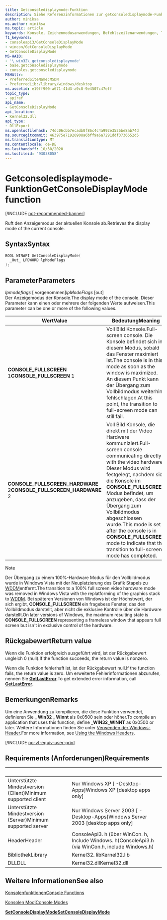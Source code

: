 ```yaml
---
title: Getconsoledisplaymode-Funktion
description: Siehe Referenzinformationen zur getconsoledisplaymode-Funktion, die den Anzeigemodus der aktuellen Konsole abruft.
author: miniksa
ms.author: miniksa
ms.topic: article
keywords: Konsole, Zeichenmodusanwendungen, Befehlszeilenanwendungen, Terminalanwendungen, Konsolen-API
f1_keywords:
- consoleapi3/GetConsoleDisplayMode
- wincon/GetConsoleDisplayMode
- GetConsoleDisplayMode
MS-HAID:
- '\_win32\_getconsoledisplaymode'
- base.getconsoledisplaymode
- consoles.getconsoledisplaymode
MSHAttr:
- PreferredSiteName:MSDN
- PreferredLib:/library/windows/desktop
ms.assetid: e19ff900-a671-41d3-a9c8-9e4507c47eff
topic_type:
- apiref
api_name:
- GetConsoleDisplayMode
api_location:
- Kernel32.dll
api_type:
- DllExport
ms.openlocfilehash: 74dc06cbb7ecadb0f86c4c4a992e3526be8ab74d
ms.sourcegitcommit: 463975e71920908a6bff9a6a7291ddf3736652d5
ms.translationtype: MT
ms.contentlocale: de-DE
ms.lasthandoff: 10/30/2020
ms.locfileid: "93038058"
---
```

# <a name="getconsoledisplaymode-function"></a><span data-ttu-id="92504-104">Getconsoledisplaymode-Funktion</span><span class="sxs-lookup"><span data-stu-id="92504-104">GetConsoleDisplayMode function</span></span>

[!INCLUDE [not-recommended-banner](./includes/not-recommended-banner.md)]

<span data-ttu-id="92504-105">Ruft den Anzeigemodus der aktuellen Konsole ab.</span><span class="sxs-lookup"><span data-stu-id="92504-105">Retrieves the display mode of the current console.</span></span>

## <a name="syntax"></a><span data-ttu-id="92504-106">Syntax</span><span class="sxs-lookup"><span data-stu-id="92504-106">Syntax</span></span>

```C
BOOL WINAPI GetConsoleDisplayMode(
  _Out_ LPDWORD lpModeFlags
);
```

## <a name="parameters"></a><span data-ttu-id="92504-107">Parameter</span><span class="sxs-lookup"><span data-stu-id="92504-107">Parameters</span></span>

<span data-ttu-id="92504-108">*lpmodeflags* \[ vorgenommen\]</span><span class="sxs-lookup"><span data-stu-id="92504-108">*lpModeFlags* \[out\]</span></span>  
<span data-ttu-id="92504-109">Der Anzeigemodus der Konsole.</span><span class="sxs-lookup"><span data-stu-id="92504-109">The display mode of the console.</span></span> <span data-ttu-id="92504-110">Dieser Parameter kann einen oder mehrere der folgenden Werte aufweisen.</span><span class="sxs-lookup"><span data-stu-id="92504-110">This parameter can be one or more of the following values.</span></span>

| <span data-ttu-id="92504-111">Wert</span><span class="sxs-lookup"><span data-stu-id="92504-111">Value</span></span> | <span data-ttu-id="92504-112">Bedeutung</span><span class="sxs-lookup"><span data-stu-id="92504-112">Meaning</span></span> |
|-|-|
| <span data-ttu-id="92504-113">**CONSOLE_FULLSCREEN** 1</span><span class="sxs-lookup"><span data-stu-id="92504-113">**CONSOLE_FULLSCREEN** 1</span></span> | <span data-ttu-id="92504-114">Voll Bild Konsole.</span><span class="sxs-lookup"><span data-stu-id="92504-114">Full-screen console.</span></span> <span data-ttu-id="92504-115">Die Konsole befindet sich in diesem Modus, sobald das Fenster maximiert ist.</span><span class="sxs-lookup"><span data-stu-id="92504-115">The console is in this mode as soon as the window is maximized.</span></span> <span data-ttu-id="92504-116">An diesem Punkt kann der Übergang zum Vollbildmodus weiterhin fehlschlagen.</span><span class="sxs-lookup"><span data-stu-id="92504-116">At this point, the transition to full-screen mode can still fail.</span></span> |
| <span data-ttu-id="92504-117">**CONSOLE_FULLSCREEN_HARDWARE** 2</span><span class="sxs-lookup"><span data-stu-id="92504-117">**CONSOLE_FULLSCREEN_HARDWARE** 2</span></span> | <span data-ttu-id="92504-118">Voll Bild Konsole, die direkt mit der Video Hardware kommuniziert.</span><span class="sxs-lookup"><span data-stu-id="92504-118">Full-screen console communicating directly with the video hardware.</span></span> <span data-ttu-id="92504-119">Dieser Modus wird festgelegt, nachdem sich die Konsole im **CONSOLE_FULLSCREEN** Modus befindet, um anzugeben, dass der Übergang zum Vollbildmodus abgeschlossen wurde.</span><span class="sxs-lookup"><span data-stu-id="92504-119">This mode is set after the console is in **CONSOLE_FULLSCREEN** mode to indicate that the transition to full-screen mode has completed.</span></span> |

> [!NOTE]
> <span data-ttu-id="92504-120">Der Übergang zu einem 100%-Hardware Modus für den Vollbildmodus wurde in Windows Vista mit der Neuplatzierung des Grafik Stapels zu [WDDM](https://docs.microsoft.com//windows-hardware/drivers/display/introduction-to-the-windows-vista-and-later-display-driver-model)entfernt.</span><span class="sxs-lookup"><span data-stu-id="92504-120">The transition to a 100% full screen video hardware mode was removed in Windows Vista with the replatforming of the graphics stack to [WDDM](https://docs.microsoft.com//windows-hardware/drivers/display/introduction-to-the-windows-vista-and-later-display-driver-model).</span></span> <span data-ttu-id="92504-121">Bei späteren Versionen von Windows ist der Höchstwert, der sich ergibt, **CONSOLE_FULLSCREEN** ein fragebess Fenster, das den Vollbildmodus darstellt, aber nicht die exklusive Kontrolle über die Hardware darstellt.</span><span class="sxs-lookup"><span data-stu-id="92504-121">On later versions of Windows, the maximum resulting state is **CONSOLE_FULLSCREEN** representing a frameless window that appears full screen but isn't in exclusive control of the hardware.</span></span>

## <a name="return-value"></a><span data-ttu-id="92504-122">Rückgabewert</span><span class="sxs-lookup"><span data-stu-id="92504-122">Return value</span></span>

<span data-ttu-id="92504-123">Wenn die Funktion erfolgreich ausgeführt wird, ist der Rückgabewert ungleich 0 (null).</span><span class="sxs-lookup"><span data-stu-id="92504-123">If the function succeeds, the return value is nonzero.</span></span>

<span data-ttu-id="92504-124">Wenn die Funktion fehlerhaft ist, ist der Rückgabewert null.</span><span class="sxs-lookup"><span data-stu-id="92504-124">If the function fails, the return value is zero.</span></span> <span data-ttu-id="92504-125">Um erweiterte Fehlerinformationen abzurufen, nennen Sie [**GetLastError**](https://msdn.microsoft.com/library/windows/desktop/ms679360).</span><span class="sxs-lookup"><span data-stu-id="92504-125">To get extended error information, call [**GetLastError**](https://msdn.microsoft.com/library/windows/desktop/ms679360).</span></span>

## <a name="remarks"></a><span data-ttu-id="92504-126">Bemerkungen</span><span class="sxs-lookup"><span data-stu-id="92504-126">Remarks</span></span>

<span data-ttu-id="92504-127">Um eine Anwendung zu kompilieren, die diese Funktion verwendet, definieren Sie **\_ Win32 \_ Winnt** als 0x0500 sein oder höher.</span><span class="sxs-lookup"><span data-stu-id="92504-127">To compile an application that uses this function, define **\_WIN32\_WINNT** as 0x0500 or later.</span></span> <span data-ttu-id="92504-128">Weitere Informationen finden Sie unter [Verwenden der Windows-Header](https://msdn.microsoft.com/library/windows/desktop/aa383745).</span><span class="sxs-lookup"><span data-stu-id="92504-128">For more information, see [Using the Windows Headers](https://msdn.microsoft.com/library/windows/desktop/aa383745).</span></span>

[!INCLUDE [no-vt-equiv-user-priv](./includes/no-vt-equiv-user-priv.md)]

## <a name="requirements"></a><span data-ttu-id="92504-129">Requirements (Anforderungen)</span><span class="sxs-lookup"><span data-stu-id="92504-129">Requirements</span></span>

| &nbsp; | &nbsp; |
|-|-|
| <span data-ttu-id="92504-130">Unterstützte Mindestversion (Client)</span><span class="sxs-lookup"><span data-stu-id="92504-130">Minimum supported client</span></span> | <span data-ttu-id="92504-131">Nur Windows XP \[ -Desktop-Apps\]</span><span class="sxs-lookup"><span data-stu-id="92504-131">Windows XP \[desktop apps only\]</span></span> |
| <span data-ttu-id="92504-132">Unterstützte Mindestversion (Server)</span><span class="sxs-lookup"><span data-stu-id="92504-132">Minimum supported server</span></span> | <span data-ttu-id="92504-133">Nur Windows Server 2003 \[ -Desktop-Apps\]</span><span class="sxs-lookup"><span data-stu-id="92504-133">Windows Server 2003 \[desktop apps only\]</span></span> |
| <span data-ttu-id="92504-134">Header</span><span class="sxs-lookup"><span data-stu-id="92504-134">Header</span></span> | <span data-ttu-id="92504-135">ConsoleApi3. h (über WinCon. h, Include Windows. h)</span><span class="sxs-lookup"><span data-stu-id="92504-135">ConsoleApi3.h (via WinCon.h, include Windows.h)</span></span> |
| <span data-ttu-id="92504-136">Bibliothek</span><span class="sxs-lookup"><span data-stu-id="92504-136">Library</span></span> | <span data-ttu-id="92504-137">Kernel32. lib</span><span class="sxs-lookup"><span data-stu-id="92504-137">Kernel32.lib</span></span> |
| <span data-ttu-id="92504-138">DLL</span><span class="sxs-lookup"><span data-stu-id="92504-138">DLL</span></span> | <span data-ttu-id="92504-139">Kernel32.dll</span><span class="sxs-lookup"><span data-stu-id="92504-139">Kernel32.dll</span></span> |

## <a name="see-also"></a><span data-ttu-id="92504-140">Weitere Informationen</span><span class="sxs-lookup"><span data-stu-id="92504-140">See also</span></span>

[<span data-ttu-id="92504-141">Konsolenfunktionen</span><span class="sxs-lookup"><span data-stu-id="92504-141">Console Functions</span></span>](console-functions.md)

[<span data-ttu-id="92504-142">Konsolen Modi</span><span class="sxs-lookup"><span data-stu-id="92504-142">Console Modes</span></span>](console-modes.md)

[<span data-ttu-id="92504-143">**SetConsoleDisplayMode**</span><span class="sxs-lookup"><span data-stu-id="92504-143">**SetConsoleDisplayMode**</span></span>](setconsoledisplaymode.md)

